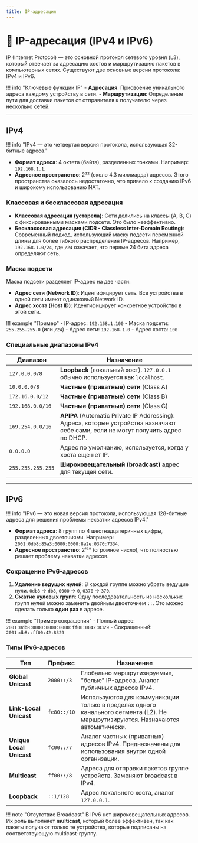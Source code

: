 ```yaml
---
title: IP-адресация
---
```


# 📍 IP-адресация (IPv4 и IPv6)

IP (Internet Protocol) — это основной протокол сетевого уровня (L3), который отвечает за адресацию хостов и маршрутизацию пакетов в компьютерных сетях. Существуют две основные версии протокола: IPv4 и IPv6.

!!! info "Ключевые функции IP"
    - **Адресация**: Присвоение уникального адреса каждому устройству в сети.
    - **Маршрутизация**: Определение пути для доставки пакетов от отправителя к получателю через несколько сетей.

---

## IPv4

!!! info "IPv4 — это четвертая версия протокола, использующая 32-битные адреса."

-   **Формат адреса**: 4 октета (байта), разделенных точками. Например: `192.168.1.1`.
-   **Адресное пространство**: 2³² (около 4.3 миллиарда) адресов. Этого пространства оказалось недостаточно, что привело к созданию IPv6 и широкому использованию NAT.

### Классовая и бесклассовая адресация

-   **Классовая адресация (устарела)**: Сети делились на классы (A, B, C) с фиксированными масками подсети. Это было неэффективно.
-   **Бесклассовая адресация (CIDR - Classless Inter-Domain Routing)**: Современный подход, использующий маску подсети переменной длины для более гибкого распределения IP-адресов. Например, `192.168.1.0/24`, где `/24` означает, что первые 24 бита адреса определяют сеть.

### Маска подсети

Маска подсети разделяет IP-адрес на две части:
-   **Адрес сети (Network ID)**: Идентифицирует сеть. Все устройства в одной сети имеют одинаковый Network ID.
-   **Адрес хоста (Host ID)**: Идентифицирует конкретное устройство в этой сети.

!!! example "Пример"
    - IP-адрес: `192.168.1.100`
    - Маска подсети: `255.255.255.0` (или `/24`)
    - Адрес сети: `192.168.1.0`
    - Адрес хоста: `100`

### Специальные диапазоны IPv4

| Диапазон          | Назначение                                                              |
|-------------------|-------------------------------------------------------------------------|
| `127.0.0.0/8`     | **Loopback** (локальный хост). `127.0.0.1` обычно используется как `localhost`. |
| `10.0.0.0/8`      | **Частные (приватные) сети** (Class A)                                  |
| `172.16.0.0/12`   | **Частные (приватные) сети** (Class B)                                  |
| `192.168.0.0/16`  | **Частные (приватные) сети** (Class C)                                  |
| `169.254.0.0/16`  | **APIPA** (Automatic Private IP Addressing). Адреса, которые устройства назначают себе сами, если не могут получить адрес по DHCP. |
| `0.0.0.0`         | Адрес по умолчанию, используется, когда у хоста еще нет IP.             |
| `255.255.255.255` | **Широковещательный (broadcast)** адрес для текущей сети.               |

---

## IPv6

!!! info "IPv6 — это новая версия протокола, использующая 128-битные адреса для решения проблемы нехватки адресов IPv4."

-   **Формат адреса**: 8 групп по 4 шестнадцатеричных цифры, разделенных двоеточиями. Например: `2001:0db8:85a3:0000:0000:8a2e:0370:7334`.
-   **Адресное пространство**: 2¹²⁸ (огромное число), что полностью решает проблему нехватки адресов.

### Сокращение IPv6-адресов

1.  **Удаление ведущих нулей**: В каждой группе можно убрать ведущие нули. `0db8` -> `db8`, `0000` -> `0`, `0370` -> `370`.
2.  **Сжатие нулевых групп**: Одну последовательность из нескольких групп нулей можно заменить двойным двоеточием `::`. Это можно сделать только **один раз** в адресе.

!!! example "Пример сокращения"
    - Полный адрес: `2001:0db8:0000:0000:0000:ff00:0042:8329`
    - Сокращенный: `2001:db8::ff00:42:8329`

### Типы IPv6-адресов

| Тип                      | Префикс         | Назначение                                                              |
|--------------------------|-----------------|-------------------------------------------------------------------------|
| **Global Unicast**       | `2000::/3`      | Глобально маршрутизируемые, "белые" IP-адреса. Аналог публичных адресов IPv4. |
| **Link-Local Unicast**   | `fe80::/10`     | Используются для коммуникации только в пределах одного канального сегмента (L2). Не маршрутизируются. Назначаются автоматически. |
| **Unique Local Unicast** | `fc00::/7`      | Аналог частных (приватных) адресов IPv4. Предназначены для использования внутри одной организации. |
| **Multicast**            | `ff00::/8`      | Адреса для отправки пакетов группе устройств. Заменяют broadcast в IPv4. |
| **Loopback**             | `::1/128`       | Адрес локального хоста, аналог `127.0.0.1`.                             |

!!! note "Отсутствие Broadcast"
    В IPv6 нет широковещательных адресов. Их роль выполняет **multicast**, который более эффективен, так как пакеты получают только те устройства, которые подписаны на соответствующую multicast-группу.
